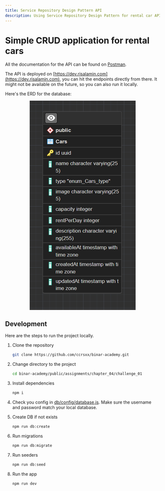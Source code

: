 ```yaml
---
title: Service Repository Design Pattern API
description: Using Service Repository Design Pattern for rental car API
---
```


# Simple CRUD application for rental cars

All the documentation for the API can be found on [Postman](https://www.postman.com/ccrsxx/workspace/rental-car).

The API is deployed on [https://dev.risalamin.com](https://dev.risalamin.com), you can hit the endpoints directly from there. It might not be available on the future, so you can also run it locally.

Here's the ERD for the database:

<p align='center'>
  <img src='./assets/erd.png' />
</p>

## Development

Here are the steps to run the project locally.

1. Clone the repository

   ```bash
   git clone https://github.com/ccrsxx/binar-academy.git
   ```

1. Change directory to the project

   ```bash
   cd binar-academy/public/assignments/chapter_04/challenge_01
   ```

1. Install dependencies

   ```bash
   npm i
   ```

1. Check you config in [db/config/database.js](./db/config/database.js). Make sure the username and password match your local database.

1. Create DB if not exists

   ```bash
   npm run db:create
   ```

1. Run migrations

   ```bash
   npm run db:migrate
   ```

1. Run seeders

   ```bash
   npm run db:seed
   ```

1. Run the app

   ```bash
   npm run dev
   ```
